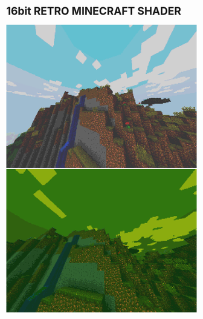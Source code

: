# 16bit RETRO MINECRAFT SHADER
![screenshot2](image2.png "snes")
![screenshot](image.png "gameboy")
